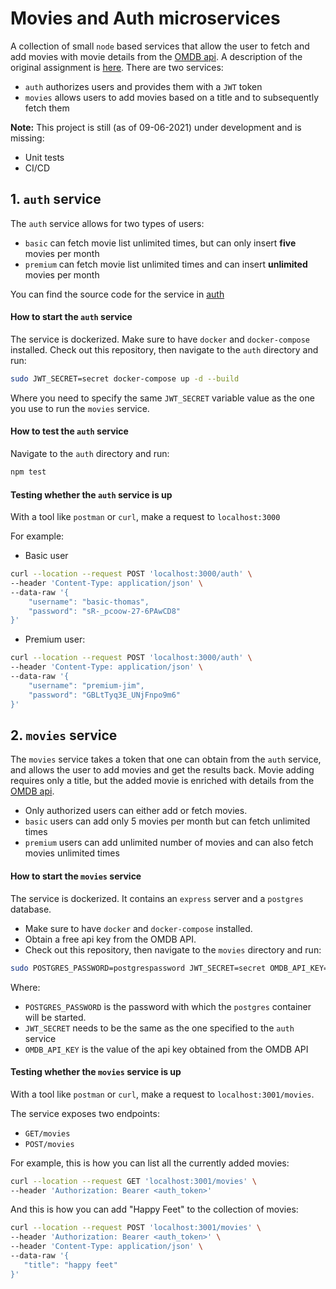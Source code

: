 # Movies and Auth microservices

A collection of small `node` based services that allow the user to fetch and add movies with movie details from the [OMDB api](https://omdbapi.com/). A description of the original assignment is [here](assignment/README.md).
There are two services:

- `auth` authorizes users and provides them with a `JWT` token
- `movies` allows users to add movies based on a title and to subsequently fetch them

**Note:**
This project is still (as of 09-06-2021) under development and is missing:
- Unit tests
- CI/CD

## 1. `auth` service

The `auth` service allows for two types of users:
- `basic` can fetch movie list unlimited times, but can only insert **five** movies per month
- `premium` can fetch movie list unlimited times and can insert **unlimited** movies per month

You can find the source code for the service in [auth](auth/src)

#### How to start the `auth` service

The service is dockerized. 
Make sure to have `docker` and `docker-compose` installed. Check out this repository, then navigate to the `auth` directory and run:

```bash
sudo JWT_SECRET=secret docker-compose up -d --build 
```

Where you need to specify the same `JWT_SECRET` variable value as the one you use to run the `movies` service.

#### How to test the `auth` service

Navigate to the `auth` directory and run:

```bash
npm test
```

#### Testing whether the `auth` service is up

With a tool like `postman` or `curl`, make a request to `localhost:3000`

For example:

- Basic user
```bash
curl --location --request POST 'localhost:3000/auth' \
--header 'Content-Type: application/json' \
--data-raw '{
    "username": "basic-thomas",
    "password": "sR-_pcoow-27-6PAwCD8"
}'
``` 

- Premium user:
```bash
curl --location --request POST 'localhost:3000/auth' \
--header 'Content-Type: application/json' \
--data-raw '{
    "username": "premium-jim",
    "password": "GBLtTyq3E_UNjFnpo9m6"
}'
```

## 2. `movies` service

The `movies` service takes a token that one can obtain from the `auth` service, and allows the user to add movies and get the results back. Movie adding requires only a title, but the added movie is enriched with details from the [OMDB api](https://omdbapi.com/). 

- Only authorized users can either add or fetch movies.
- `basic` users can add only 5 movies per month but can fetch unlimited times
- `premium` users can add unlimited number of movies and can also fetch movies unlimited times

#### How to start the `movies` service

The service is dockerized. It contains an `express` server and a `postgres` database.
- Make sure to have `docker` and `docker-compose` installed. 
- Obtain a free api key from the OMDB API.
- Check out this repository, then navigate to the `movies` directory and run:

```bash
sudo POSTGRES_PASSWORD=postgrespassword JWT_SECRET=secret OMDB_API_KEY=omdbapikey docker-compose up --build -d
```

Where:
- `POSTGRES_PASSWORD` is the password with which the `postgres` container will be started.
- `JWT_SECRET` needs to be the same as the one specified to the `auth` service
- `OMDB_API_KEY` is the value of the api key obtained from the OMDB API


#### Testing whether the `movies` service is up

With a tool like `postman` or `curl`, make a request to `localhost:3001/movies`.

The service exposes two endpoints:

- `GET/movies`
- `POST/movies`

For example, this is how you can list all the currently added movies:

```bash
curl --location --request GET 'localhost:3001/movies' \
--header 'Authorization: Bearer <auth_token>'
```

And this is how you can add "Happy Feet" to the collection of movies:

```bash
curl --location --request POST 'localhost:3001/movies' \
--header 'Authorization: Bearer <auth_token>' \
--header 'Content-Type: application/json' \
--data-raw '{
   "title": "happy feet"
}'
```